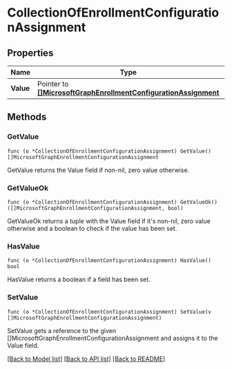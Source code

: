 # CollectionOfEnrollmentConfigurationAssignment

## Properties

Name | Type | Description | Notes
------------ | ------------- | ------------- | -------------
**Value** | Pointer to [**[]MicrosoftGraphEnrollmentConfigurationAssignment**](microsoft.graph.enrollmentConfigurationAssignment.md) |  | [optional] 

## Methods

### GetValue

`func (o *CollectionOfEnrollmentConfigurationAssignment) GetValue() []MicrosoftGraphEnrollmentConfigurationAssignment`

GetValue returns the Value field if non-nil, zero value otherwise.

### GetValueOk

`func (o *CollectionOfEnrollmentConfigurationAssignment) GetValueOk() ([]MicrosoftGraphEnrollmentConfigurationAssignment, bool)`

GetValueOk returns a tuple with the Value field if it's non-nil, zero value otherwise
and a boolean to check if the value has been set.

### HasValue

`func (o *CollectionOfEnrollmentConfigurationAssignment) HasValue() bool`

HasValue returns a boolean if a field has been set.

### SetValue

`func (o *CollectionOfEnrollmentConfigurationAssignment) SetValue(v []MicrosoftGraphEnrollmentConfigurationAssignment)`

SetValue gets a reference to the given []MicrosoftGraphEnrollmentConfigurationAssignment and assigns it to the Value field.


[[Back to Model list]](../README.md#documentation-for-models) [[Back to API list]](../README.md#documentation-for-api-endpoints) [[Back to README]](../README.md)


